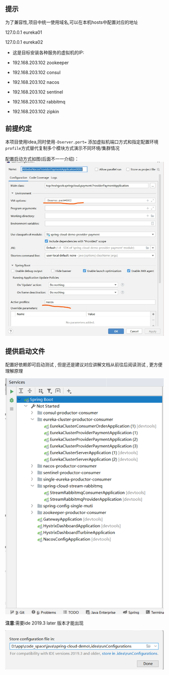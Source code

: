 

## 提示

为了兼容性,项目中统一使用域名,可以在本机hosts中配置对应的地址

127.0.0.1 eureka01

127.0.0.1 eureka02

- 这是目标安装各种服务的虚拟机的IP:


- 192.168.203.102 zookeeper

- 192.168.203.102 consul

- 192.168.203.102 nacos

- 192.168.203.102 sentinel

- 192.168.203.102 rabbitmq

- 192.168.203.102 zipkin


## 前提约定
本项目使用Idea,同时使用`-Dserver.port=` 添加虚拟机端口方式和指定配置环境`profile`方式替代复制多个模块方式演示不同环境/集群情况

配置启动方式如图(后面不一一介绍)：
![配置启动方式](img/configure.jpg)

## 提供启动文件

配置好依赖即可启动测试 , 但是还是建议对应讲解文档从前往后阅读测试 , 更方便理解原理

![](img/configuration-save-muti-services.png)

**注意**:需要ide 2019.3 later 版本才能出现

![](img/configuration-save-local.png)




